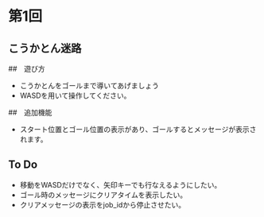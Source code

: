 # 第1回
## こうかとん迷路

##　遊び方
- こうかとんをゴールまで導いてあげましょう
- WASDを用いて操作してください。

##　追加機能
- スタート位置とゴール位置の表示があり、ゴールするとメッセージが表示されます。

## To Do
- 移動をWASDだけでなく、矢印キーでも行なえるようにしたい。
- ゴール時のメッセージにクリアタイムを表示したい。
- クリアメッセージの表示をjob_idから停止させたい。